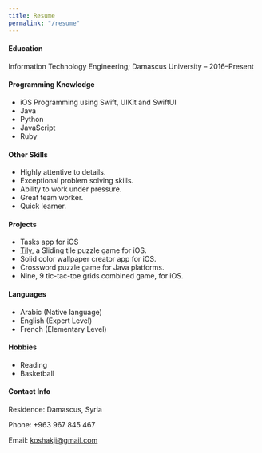 ```yaml
---
title: Resume
permalink: "/resume"
---
```


#### Education
Information Technology Engineering; Damascus University – 2016–Present

#### Programming Knowledge
- iOS Programming using Swift, UIKit and SwiftUI
- Java
- Python
- JavaScript
- Ruby

#### Other Skills
- Highly attentive to details.
- Exceptional problem solving skills.
- Ability to work under pressure.
- Great team worker.
- Quick learner.


#### Projects
- Tasks app for iOS
- [Tily](https://github.com/koshakji/Tily), a Sliding tile puzzle game for iOS.
- Solid color wallpaper creator app for iOS.
- Crossword puzzle game for Java platforms.
- Nine, 9 tic-tac-toe grids combined game, for iOS.

#### Languages
- Arabic (Native language)
- English (Expert Level)
- French (Elementary Level)

#### Hobbies
- Reading
- Basketball

#### Contact Info

Residence: Damascus, Syria

Phone: +963 967 845 467

Email: koshakji@gmail.com
